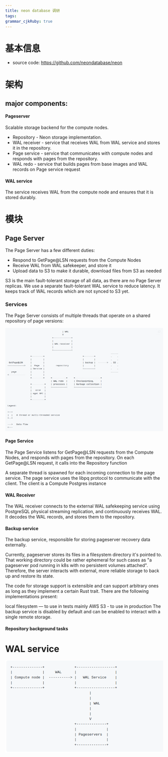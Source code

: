 ```yaml
---
title: neon database 调研
tags: 
grammar_cjkRuby: true
---
```

# 基本信息
- source code: https://github.com/neondatabase/neon

# 架构
## major components:
#### Pageserver

Scalable storage backend for the compute nodes.

 - Repository - Neon storage implementation.
 - WAL receiver - service that receives WAL from WAL service and stores it in the repository.
 - Page service - service that communicates with compute nodes and responds with pages from the repository.
 - WAL redo - service that builds pages from base images and WAL records on Page service request

#### WAL service

The service receives WAL from the compute node and ensures that it is stored durably.


# 模块

## Page Server

The Page Server has a few different duties:

 - Respond to GetPage@LSN requests from the Compute Nodes
 - Receive WAL from WAL safekeeper, and store it
 - Upload data to S3 to make it durable, download files from S3 as needed

S3 is the main fault-tolerant storage of all data, as there are no Page Server replicas. We use a separate fault-tolerant WAL service to reduce latency. It keeps track of WAL records which are not synced to S3 yet.


### Services

The Page Server consists of multiple threads that operate on a shared repository of page versions:

![enter description here](./images/Screenshot_from_2022-11-04_13-12-27.png)
#### Page Service

The Page Service listens for GetPage@LSN requests from the Compute Nodes, and responds with pages from the repository. On each GetPage@LSN request, it calls into the Repository function

A separate thread is spawned for each incoming connection to the page service. The page service uses the libpq protocol to communicate with the client. The client is a Compute Postgres instance

#### WAL Receiver

The WAL receiver connects to the external WAL safekeeping service using PostgreSQL physical streaming replication, and continuously receives WAL. It decodes the WAL records, and stores them to the repository.

#### Backup service

The backup service, responsible for storing pageserver recovery data externally.

Currently, pageserver stores its files in a filesystem directory it's pointed to. That working directory could be rather ephemeral for such cases as "a pageserver pod running in k8s with no persistent volumes attached". Therefore, the server interacts with external, more reliable storage to back up and restore its state.

The code for storage support is extensible and can support arbitrary ones as long as they implement a certain Rust trait. There are the following implementations present:

local filesystem — to use in tests mainly
AWS S3 - to use in production
The backup service is disabled by default and can be enabled to interact with a single remote storage.

#### Repository background tasks



# WAL service

![enter description here](./images/Screenshot_from_2022-11-04_13-09-03.png)

